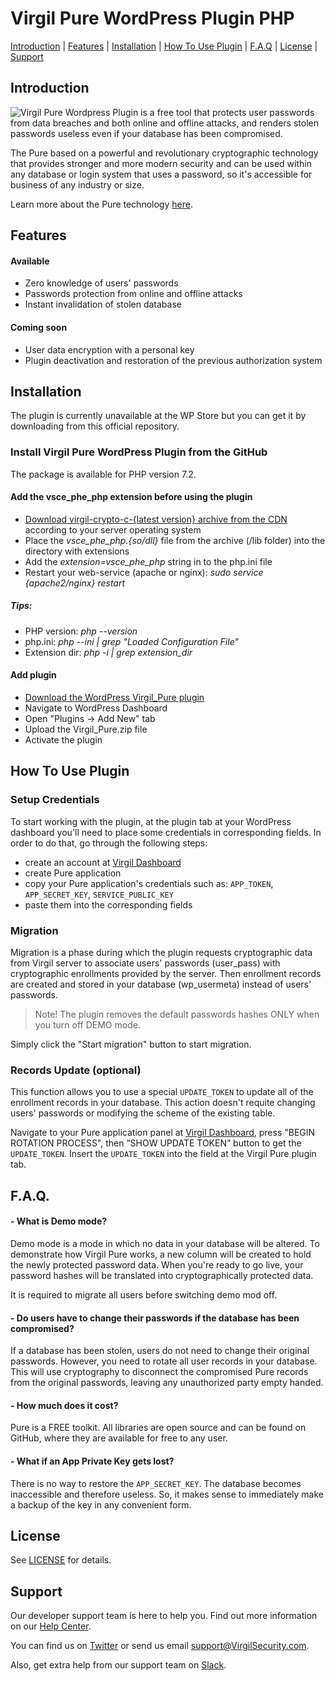 # Virgil Pure WordPress Plugin PHP

[Introduction](#introduction) | [Features](#features) | [Installation](#installation) | [How To Use Plugin](#how-to-use-plugin) | [F.A.Q](#faq) | [License](#license) | [Support](#support)

## Introduction
<img src="https://cdn.virgilsecurity.com/assets/images/github/logos/pure_plugin.png" align="left" hspace="0" vspace="0"></a>
Virgil Pure Wordpress Plugin is a free tool that protects user passwords from data breaches and both online and offline attacks, and renders stolen passwords useless even if your database has been compromised. 

The Pure based on a powerful and revolutionary cryptographic technology that provides stronger and more modern security and can be used within any database or login system that uses a password, so it's accessible for business of any industry or size.

Learn more about the Pure technology [here](https://virgilsecurity.com/announcing-purekit/).


## Features

#### Available
- Zero knowledge of users' passwords
- Passwords protection from online and offline attacks
- Instant invalidation of stolen database

#### Coming soon
- User data encryption with a personal key
- Plugin deactivation and restoration of the previous authorization system

## Installation

The plugin is currently unavailable at the WP Store but you can get it by downloading from this official repository.

### Install Virgil Pure WordPress Plugin from the GitHub

The package is available for PHP version 7.2.

#### Add the vsce_phe_php extension before using the plugin

* [Download virgil-crypto-c-{latest version} archive from the CDN](https://cdn.virgilsecurity.com/virgil-crypto-c/php/) according to your server operating system
* Place the *vsce_phe_php.{so/dll}* file from the archive (/lib folder) into the directory with extensions
* Add the *extension=vsce_phe_php* string in to the php.ini file
* Restart your web-service (apache or nginx): *sudo service {apache2/nginx} restart*

##### Tips:

* PHP version: *php --version*
* php.ini: *php --ini | grep "Loaded Configuration File"*
* Extension dir: *php -i | grep extension_dir*

#### Add plugin

- [Download the WordPress Virgil_Pure plugin](https://github.com/VirgilSecurity/virgil-pure-wordpress/releases)
- Navigate to WordPress Dashboard
- Open "Plugins → Add New" tab
- Upload the Virgil_Pure.zip file
- Activate the plugin

## How To Use Plugin

### Setup Credentials
To start working with the plugin, at the plugin tab at your WordPress dashboard you'll need to place some credentials in corresponding fields. In order to do that, go through the following steps:
- create an account at [Virgil Dashboard](https://dashboard.virgilsecurity.com/)
- create Pure application
- copy your Pure application's credentials such as: `APP_TOKEN`, `APP_SECRET_KEY`, `SERVICE_PUBLIC_KEY`
- paste them into the corresponding fields

### Migration

Migration is a phase during which the plugin requests cryptographic data from Virgil server to associate users' 
passwords (user_pass) with cryptographic enrollments provided by the server. Then enrollment records are created and 
stored in your database (wp_usermeta) instead of users' passwords.

> Note! The plugin removes the default passwords hashes ONLY when you turn off DEMO mode.

Simply click the "Start migration" button to start migration.

### Records Update (optional)

This function allows you to use a special `UPDATE_TOKEN` to update all of the enrollment records in your database. This action doesn't requite changing users' passwords or modifying the scheme of the existing table.

Navigate to your Pure application panel at [Virgil Dashboard](https://dashboard.virgilsecurity.com/), press "BEGIN 
ROTATION PROCESS", then “SHOW UPDATE TOKEN” button to get the `UPDATE_TOKEN`. Insert the `UPDATE_TOKEN` into the field at the Virgil Pure plugin tab. 

## F.A.Q.

#### - What is Demo mode?

Demo mode is a mode in which no data in your database will be altered. To demonstrate how Virgil Pure works, a new column will be created to hold the newly protected password data. When you're ready to go live, your password hashes will be translated into cryptographically protected data.

It is required to migrate all users before switching demo mod off.

#### - Do users have to change their passwords if the database has been compromised? 
If a database has been stolen, users do not need to change their original passwords. However, you need to rotate all user records in your database. This will use cryptography to disconnect the compromised Pure records from the original passwords, leaving any unauthorized party empty handed.

#### - How much does it cost? 
Pure is a FREE toolkit. All libraries are open source and can be found on GitHub, where they are available for free to any user.

#### - What if an App Private Key gets lost?
There is no way to restore the `APP_SECRET_KEY`. The database becomes inaccessible and therefore useless. So, it makes sense to immediately make a backup of the key in any convenient form.

## License
See [LICENSE](https://github.com/VirgilSecurity/virgil-cli/tree/master/LICENSE) for details.

## Support
Our developer support team is here to help you. Find out more information on our [Help Center](https://help.virgilsecurity.com/).

You can find us on [Twitter](https://twitter.com/VirgilSecurity) or send us email support@VirgilSecurity.com.

Also, get extra help from our support team on [Slack](https://virgilsecurity.com/join-community).